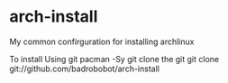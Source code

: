 # arch-install
My common confirguration for installing archlinux 

To install 
Using git pacman -Sy git
clone the git git clone git://github.com/badrobobot/arch-install
